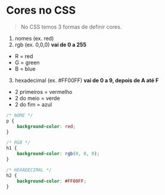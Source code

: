 # Cores no CSS

> No CSS temos 3 formas de definir cores.
1. nomes (ex. red)
2. rgb (ex. 0,0,0) **vai de 0 a 255**
- R = red
- G = green
- B = blue
3. hexadecimal (ex. #FF00FF) **vai de 0 a 9, depois de A até F**
- 2 primeiros = vermelho
- 2 do meio = verde
- 2 do fim = azul

```css
/* NOME */
p {
    background-color: red;
}

/* RGB */
h1 {
    background-color: rgb(0, 0, 0);
}

/* HEXADECIMAL */
h2 {
    background-color: #FF00FF;
}
```
